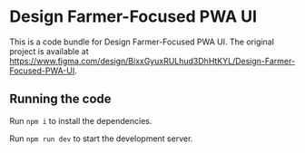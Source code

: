 
  # Design Farmer-Focused PWA UI

  This is a code bundle for Design Farmer-Focused PWA UI. The original project is available at https://www.figma.com/design/BixxGyuxRULhud3DhHtKYL/Design-Farmer-Focused-PWA-UI.

  ## Running the code

  Run `npm i` to install the dependencies.

  Run `npm run dev` to start the development server.
  